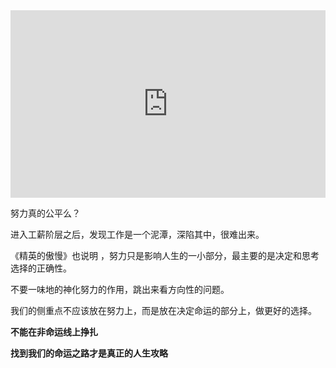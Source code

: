 <iframe width="100%" height="300" src="https://www.youtube.com/embed/rL6hdaILl28" title="千萬別努力，努力毀一生 | 老高與小茉 Mr &amp; Mrs Gao" frameborder="0" allow="accelerometer; autoplay; clipboard-write; encrypted-media; gyroscope; picture-in-picture; web-share" allowfullscreen></iframe>

努力真的公平么？

进入工薪阶层之后，发现工作是一个泥潭，深陷其中，很难出来。

《精英的傲慢》也说明 ，努力只是影响人生的一小部分，最主要的是决定和思考选择的正确性。

不要一味地的神化努力的作用，跳出来看方向性的问题。

我们的侧重点不应该放在努力上，而是放在决定命运的部分上，做更好的选择。

**不能在非命运线上挣扎**

**找到我们的命运之路才是真正的人生攻略**

